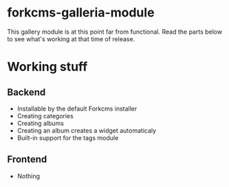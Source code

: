 forkcms-galleria-module
=======================

This gallery module is at this point far from functional. Read the parts below to see what's working at that time of release.

# Working stuff

## Backend

* Installable by the default Forkcms installer
* Creating categories
* Creating albums
* Creating an album creates a widget automaticaly
* Built-in support for the tags module

## Frontend
* Nothing
